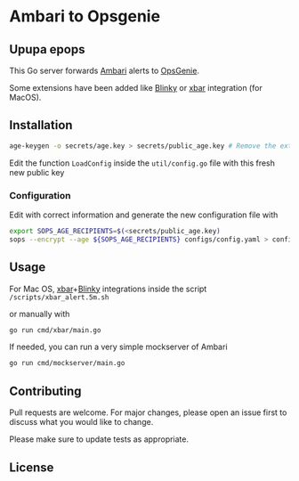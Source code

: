 # Ambari to Opsgenie

## Upupa epops

This Go server forwards [Ambari](https://github.com/apache/ambari/blob/trunk/ambari-server/docs/api/v1/index.md) alerts to [OpsGenie](https://www.opsgenie.com/). 

Some extensions have been added like [Blinky](https://getblinky.io/) or [xbar](https://github.com/matryer/xbar) integration (for MacOS).

## Installation

```bash
age-keygen -o secrets/age.key > secrets/public_age.key # Remove the extra lines before the public key, or use 2> instead
```

Edit the function ```LoadConfig``` inside the ```util/config.go``` file with this fresh new public key

### Configuration

Edit with correct information and generate the new configuration file with
```bash
export SOPS_AGE_RECIPIENTS=$(<secrets/public_age.key)
sops --encrypt --age ${SOPS_AGE_RECIPIENTS} configs/config.yaml > configs/config.enc.yaml
```

## Usage

For Mac OS, [xbar](https://github.com/matryer/xbar)+[Blinky](https://getblinky.io/) integrations inside the script ```/scripts/xbar_alert.5m.sh```

or manually with
```bash
go run cmd/xbar/main.go
```

If needed, you can run a very simple mockserver of Ambari
```bash
go run cmd/mockserver/main.go
```

## Contributing
Pull requests are welcome. For major changes, please open an issue first to discuss what you would like to change.

Please make sure to update tests as appropriate.

## License
[//]: # (https://www.makeareadme.com/)
